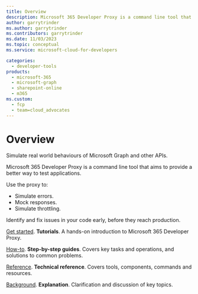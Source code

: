 ```yaml
---
title: Overview
description: Microsoft 365 Developer Proxy is a command line tool that aims to provide a better way to test applications.
author: garrytrinder
ms.author: garrytrinder
ms.contributors: garrytrinder
ms.date: 11/03/2023
ms.topic: conceptual
ms.service: microsoft-cloud-for-developers

categories:
  - developer-tools
products:
  - microsoft-365
  - microsoft-graph
  - sharepoint-online
  - m365
ms.custom:
  - fcp
  - team=cloud_advocates
---
```


# Overview

Simulate real world behaviours of Microsoft Graph and other APIs.

Microsoft 365 Developer Proxy is a command line tool that aims to provide a better way to test applications.

Use the proxy to:

- Simulate errors.
- Mock responses.
- Simulate throttling.

Identify and fix issues in your code early, before they reach production.

[Get started](/microsoft-cloud/dev/m365-developer-proxy/get-started/index.md). **Tutorials**. A hands-on introduction to Microsoft 365 Developer Proxy.

[How-to](/microsoft-cloud/dev/m365-developer-proxy/how-to/index.md). **Step-by-step guides**. Covers key tasks and operations, and solutions to common problems.

[Reference](/microsoft-cloud/dev/m365-developer-proxy/technical-reference/index.md). **Technical reference**. Covers tools, components, commands and resources.

[Background](/microsoft-cloud/dev/m365-developer-proxy/background-information/index.md). **Explanation**. Clarification and discussion of key topics.
